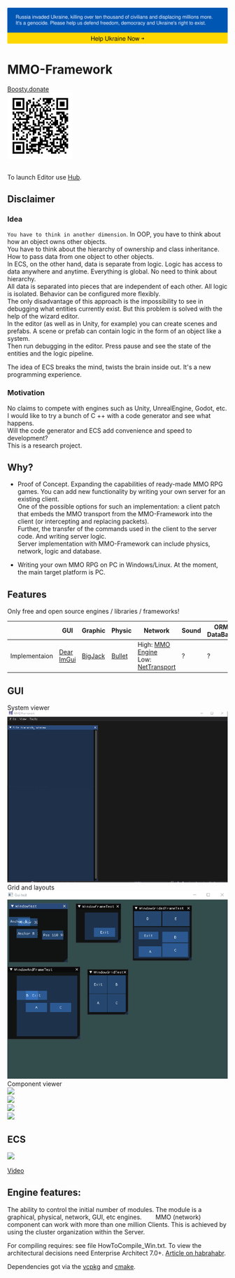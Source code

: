 [![Stand With Ukraine](https://raw.githubusercontent.com/vshymanskyy/StandWithUkraine/main/banner2-direct.svg)](https://stand-with-ukraine.pp.ua)

# MMO-Framework

[Boosty.donate](https://boosty.to/mmoframework)
<br>
<img src="./Doc/boosty-mmoframework-donate.png">
<br>
<br>

To launch Editor use [Hub](https://github.com/RamilGauss/TornadoHub/releases).

## Disclaimer

### Idea  

`You have to think in another dimension`. In OOP, you have to think about how an object owns other objects.  
You have to think about the hierarchy of ownership and class inheritance. How to pass data from one object to other objects.  
In ECS, on the other hand, data is separate from logic. Logic has access to data anywhere and anytime. Everything is global. No need to think about hierarchy.   
All data is separated into pieces that are independent of each other. All logic is isolated. Behavior can be configured more flexibly.  
The only disadvantage of this approach is the impossibility to see in debugging what entities currently exist. But this problem is solved with the help of the wizard editor.  
In the editor (as well as in Unity, for example) you can create scenes and prefabs. A scene or prefab can contain logic in the form of an object like a system.  
Then run debugging in the editor. Press pause and see the state of the entities and the logic pipeline.  

The idea of ECS breaks the mind, twists the brain inside out. It's a new programming experience.

### Motivation  

No claims to compete with engines such as Unity, UnrealEngine, Godot, etc.   
I would like to try a bunch of C ++ with a code generator and see what happens.  
Will the code generator and ECS add convenience and speed to development?   
This is a research project.  


## Why?

- Proof of Concept. Expanding the capabilities of ready-made MMO RPG games. You can add new functionality by writing your own server for an existing client.  
One of the possible options for such an implementation: a client patch that embeds the MMO transport from the MMO-Framework into the client (or intercepting and replacing packets).  
Further, the transfer of the commands used in the client to the server code. And writing server logic.  
Server implementation with MMO-Framework can include physics, network, logic and database.  

- Writing your own MMO RPG on PC in Windows/Linux. At the moment, the main target platform is PC. 

## Features

Only free and open source engines / libraries / frameworks!

|               | GUI         | Graphic     | Physic |  Network    |   Sound |  ORM DataBase |
|----------     | ------------| ------------|--------|-------------|---------|------------|
|Implementaion  | [Dear ImGui](https://github.com/ocornut/imgui)  |   [BigJack](https://github.com/RamilGauss/MMO-Framework/tree/master/Source/Modules/GraphicEngine)      | [Bullet](https://github.com/bulletphysics/bullet3) | High: [MMO Engine](https://github.com/RamilGauss/MMO-Framework/tree/master/Source/Modules/MMOEngine)<br>Low: [NetTransport](https://github.com/RamilGauss/MMO-Framework/tree/master/Source/Modules/NetTransport)  |    ?     |      ?     |

## GUI  
System viewer
<br>
<img src="./Doc/systemViewer.gif">
<br>
Grid and layouts
<br>
<img src="./Doc/gridAndLayouts.gif">
<br>
Component viewer
<br>
<img src="./Doc/componentViewer.gif">
<br>
<img src="./Doc/open_project_file.gif">
<br>
<img src="./Doc/gui_example.gif">
<br>
<img src="./Doc/tree_view_editing.gif">

## ECS

<img src="./Doc/ECS_tree_conveyor_uml.png">


[Video](http://www.youtube.com/watch?v=g8IlYRepclE)

## Engine features:

  The ability to control the initial number of modules.
The module is a graphical, physical, network, GUI, etc engines.
    
  MMO (network) component can work with more than one million Clients.
This is achieved by using the cluster organization within the Server.

  For compiling requires: see file HowToCompile_Win.txt.
To view the architectural decisions need Enterprise Architect 7.0+.
[Article on habrahabr](http://habrahabr.ru/post/233915/).

Dependencies got via the [vcpkg](http://vcpkg.io) and [cmake](https://cmake.org/).